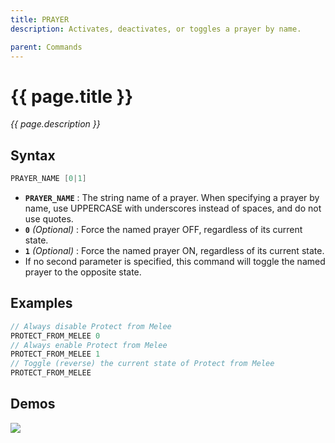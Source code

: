 ```yaml
---
title: PRAYER
description: Activates, deactivates, or toggles a prayer by name.

parent: Commands
---
```


# {{ page.title }}

_{{ page.description }}_

## Syntax


```java
PRAYER_NAME [0|1]
```
- **`PRAYER_NAME`** : The string name of a prayer. When specifying a prayer by name, use UPPERCASE with underscores instead of spaces, and do not use quotes.
- **`0`** _(Optional)_ : Force the named prayer OFF, regardless of its current state.
- **`1`** _(Optional)_ : Force the named prayer ON, regardless of its current state.
- If no second parameter is specified, this command will toggle the named prayer to the opposite state.

## Examples
 

```java
// Always disable Protect from Melee
PROTECT_FROM_MELEE 0
// Always enable Protect from Melee
PROTECT_FROM_MELEE 1
// Toggle (reverse) the current state of Protect from Melee
PROTECT_FROM_MELEE
```

## Demos

 
![](https://i.imgur.com/tBxI1AB.gif)
